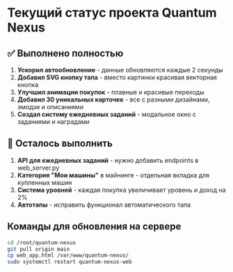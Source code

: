 # Текущий статус проекта Quantum Nexus

## ✅ Выполнено полностью

1. **Ускорил автообновление** - данные обновляются каждые 2 секунды
2. **Добавил SVG кнопку тапа** - вместо картинки красивая векторная кнопка
3. **Улучшил анимации покупок** - плавные и красивые переходы
4. **Добавил 30 уникальных карточек** - все с разными дизайнами, эмодзи и описаниями
5. **Создал систему ежедневных заданий** - модальное окно с заданиями и наградами

## 🔧 Осталось выполнить

1. **API для ежедневных заданий** - нужно добавить endpoints в web_server.py
2. **Категория "Мои машины"** в майнинге - отдельная вкладка для купленных машин
3. **Система уровней** - каждая покупка увеличивает уровень и доход на 2%
4. **Автотапы** - исправить функционал автоматического тапа

## Команды для обновления на сервере

```bash
cd /root/quantum-nexus
git pull origin main
cp web_app.html /var/www/quantum-nexus/
sudo systemctl restart quantum-nexus-web
```

